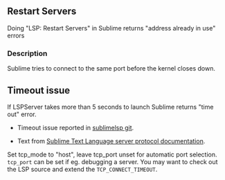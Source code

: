 
## Restart Servers

Doing "LSP: Restart Servers" in Sublime returns "address already in use" errors

### Description

Sublime tries to connect to the same port before the kernel closes down.




## Timeout issue

If LSPServer takes more than 5 seconds to launch Sublime returns "time out" error.

* Timeout issue reported in [sublimelsp git](https://github.com/sublimelsp/LSP/issues/622).

* Text from [Sublime Text Language server protocol documentation](https://lsp.readthedocs.io/en/latest/).

Set tcp_mode to "host", leave tcp_port unset for automatic port selection. 
```tcp_port``` can be set if eg. debugging a server. You may want to check 
out the LSP source and extend the ```TCP_CONNECT_TIMEOUT```.
